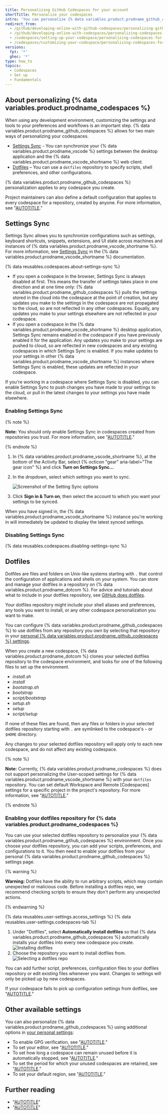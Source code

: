 ```yaml
---
title: Personalizing GitHub Codespaces for your account
shortTitle: Personalize your codespaces
intro: 'You can personalize {% data variables.product.prodname_github_codespaces %} by using a `dotfiles` repository on {% data variables.product.product_name %} or by using Settings Sync.'
redirect_from:
  - /github/developing-online-with-github-codespaces/personalizing-github-codespaces-for-your-account
  - /github/developing-online-with-codespaces/personalizing-codespaces-for-your-account
  - /codespaces/setting-up-your-codespace/personalizing-codespaces-for-your-account
  - /codespaces/customizing-your-codespace/personalizing-codespaces-for-your-account
versions:
  fpt: '*'
  ghec: '*'
type: how_to
topics:
  - Codespaces
  - Set up
  - Fundamentals
---
```



## About personalizing {% data variables.product.prodname_codespaces %}

When using any development environment, customizing the settings and tools to your preferences and workflows is an important step. {% data variables.product.prodname_github_codespaces %} allows for two main ways of personalizing your codespaces.

- [Settings Sync](#settings-sync) - You can synchronize your {% data variables.product.prodname_vscode %} settings between the desktop application and the {% data variables.product.prodname_vscode_shortname %} web client.
- [Dotfiles](#dotfiles) – You can use a `dotfiles` repository to specify scripts, shell preferences, and other configurations.

{% data variables.product.prodname_github_codespaces %} personalization applies to any codespace you create.

Project maintainers can also define a default configuration that applies to every codespace for a repository, created by anyone. For more information, see "[AUTOTITLE](/codespaces/setting-up-your-project-for-codespaces/adding-a-dev-container-configuration/introduction-to-dev-containers)."

## Settings Sync

Settings Sync allows you to synchronize configurations such as settings, keyboard shortcuts, snippets, extensions, and UI state across machines and instances of {% data variables.product.prodname_vscode_shortname %}. For more information, see [Settings Sync](https://code.visualstudio.com/docs/editor/settings-sync) in the {% data variables.product.prodname_vscode_shortname %} documentation.

{% data reusables.codespaces.about-settings-sync %}

- If you open a codespace in the browser, Settings Sync is always disabled at first. This means the transfer of settings takes place in one direction and at one time only: {% data variables.product.prodname_github_codespaces %} pulls the settings stored in the cloud into the codespace at the point of creation, but any updates you make to the settings in the codespace are not propagated to the cloud, so are not reflected in any other codespaces. Equally, any updates you make to your settings elsewhere are not reflected in your codespace.
- If you open a codespace in the {% data variables.product.prodname_vscode_shortname %} desktop application, Settings Sync remains enabled in the codespace if you have previously enabled it for the application. Any updates you make to your settings are pushed to cloud, so are reflected in new codespaces and any existing codespaces in which Settings Sync is enabled. If you make updates to your settings in other {% data variables.product.prodname_vscode_shortname %} instances where Settings Sync is enabled, these updates are reflected in your codespace.

If you're working in a codespace where Settings Sync is disabled, you can enable Settings Sync to push changes you have made to your settings to the cloud, or pull in the latest changes to your settings you have made elsewhere.

### Enabling Settings Sync

{% note %}

**Note:** You should only enable Settings Sync in codespaces created from repositories you trust. For more information, see "[AUTOTITLE](/codespaces/codespaces-reference/security-in-github-codespaces#using-settings-sync)."

{% endnote %}

1. In {% data variables.product.prodname_vscode_shortname %}, at the bottom of the Activity Bar, select {% octicon "gear" aria-label="The gear icon" %} and click **Turn on Settings Sync…**
1. In the dropdown, select which settings you want to sync.

   ![Screenshot of the Setting Sync options](/assets/images/help/codespaces/codespaces-manage-settings-sync.png)

1. Click **Sign in & Turn on**, then select the account to which you want your settings to be synced.

When you have signed in, the {% data variables.product.prodname_vscode_shortname %} instance you're working in will immediately be updated to display the latest synced settings.

### Disabling Settings Sync

{% data reusables.codespaces.disabling-settings-sync %}

## Dotfiles

Dotfiles are files and folders on Unix-like systems starting with `.` that control the configuration of applications and shells on your system. You can store and manage your dotfiles in a repository on {% data variables.product.prodname_dotcom %}. For advice and tutorials about what to include in your dotfiles repository, see [GitHub does dotfiles](https://dotfiles.github.io/).

Your dotfiles repository might include your shell aliases and preferences, any tools you want to install, or any other codespace personalization you want to make.

You can configure {% data variables.product.prodname_github_codespaces %} to use dotfiles from any repository you own by selecting that repository in your [personal {% data variables.product.prodname_github_codespaces %} settings](https://github.com/settings/codespaces).

When you create a new codespace, {% data variables.product.prodname_dotcom %} clones your selected dotfiles repository to the codespace environment, and looks for one of the following files to set up the environment.

* _install.sh_
* _install_
* _bootstrap.sh_
* _bootstrap_
* _script/bootstrap_
* _setup.sh_
* _setup_
* _script/setup_

If none of these files are found, then any files or folders in your selected dotfiles repository starting with `.` are symlinked to the codespace's `~` or `$HOME` directory.

Any changes to your selected dotfiles repository will apply only to each new codespace, and do not affect any existing codespace.

{% note %}

**Note:** Currently, {% data variables.product.prodname_codespaces %} does not support personalizing the User-scoped settings for {% data variables.product.prodname_vscode_shortname %} with your `dotfiles` repository. You can set default Workspace and Remote [Codespaces] settings for a specific project in the project's repository. For more information, see "[AUTOTITLE](/codespaces/setting-up-your-project-for-codespaces/adding-a-dev-container-configuration/introduction-to-dev-containers#creating-a-custom-dev-container-configuration)."

{% endnote %}

### Enabling your dotfiles repository for {% data variables.product.prodname_codespaces %}

You can use your selected dotfiles repository to personalize your {% data variables.product.prodname_github_codespaces %} environment. Once you choose your dotfiles repository, you can add your scripts, preferences, and configurations to it. You then need to enable your dotfiles from your personal {% data variables.product.prodname_github_codespaces %} settings page.

{% warning %}

**Warning:** Dotfiles have the ability to run arbitrary scripts, which may contain unexpected or malicious code. Before installing a dotfiles repo, we recommend checking scripts to ensure they don't perform any unexpected actions.

{% endwarning %}

{% data reusables.user-settings.access_settings %}
{% data reusables.user-settings.codespaces-tab %}
1. Under "Dotfiles", select **Automatically install dotfiles** so that {% data variables.product.prodname_github_codespaces %} automatically installs your dotfiles into every new codespace you create.
   ![Installing dotfiles](/assets/images/help/codespaces/install-custom-dotfiles.png)
2. Choose the repository you want to install dotfiles from.
   ![Selecting a dotfiles repo](/assets/images/help/codespaces/select-dotfiles-repo.png)

You can add further script, preferences, configuration files to your dotfiles repository or edit existing files whenever you want. Changes to settings will only be picked up by new codespaces.

If your codespace fails to pick up configuration settings from dotfiles, see "[AUTOTITLE](/codespaces/troubleshooting/troubleshooting-personalization-for-codespaces#troubleshooting-dotfiles)."

## Other available settings

You can also personalize {% data variables.product.prodname_github_codespaces %} using additional options in [your personal settings](https://github.com/settings/codespaces):

- To enable GPG verification, see "[AUTOTITLE](/codespaces/managing-your-codespaces/managing-gpg-verification-for-github-codespaces)."
- To set your editor, see "[AUTOTITLE](/codespaces/customizing-your-codespace/setting-your-default-editor-for-github-codespaces)."
- To set how long a codespace can remain unused before it is automatically stopped, see "[AUTOTITLE](/codespaces/customizing-your-codespace/setting-your-timeout-period-for-github-codespaces)."
- To set the period for which your unused codespaces are retained, see "[AUTOTITLE](/codespaces/customizing-your-codespace/configuring-automatic-deletion-of-your-codespaces)."
- To set your default region, see "[AUTOTITLE](/codespaces/customizing-your-codespace/setting-your-default-region-for-github-codespaces)."

## Further reading

* "[AUTOTITLE](/repositories/creating-and-managing-repositories/creating-a-new-repository)"
* "[AUTOTITLE](/codespaces/getting-started/deep-dive#personalizing-your-codespace-with-extensions-or-plugins)"
